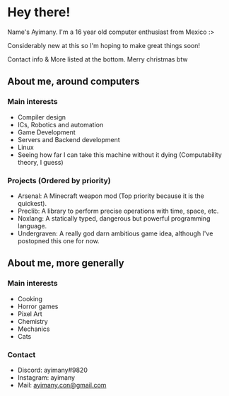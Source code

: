 # Hey there!

Name's Ayimany. I'm a 16 year old computer enthusiast from Mexico :>  

Considerably new at this so I'm hoping to make great things soon!  

Contact info & More listed at the bottom. Merry christmas btw  

## About me, around computers

### Main interests
* Compiler design
* ICs, Robotics and automation
* Game Development
* Servers and Backend development
* Linux
* Seeing how far I can take this machine without it dying (Computability theory, I guess)

### Projects (Ordered by priority)
* Arsenal: A Minecraft weapon mod (Top priority because it is the quickest).
* Preclib: A library to perform precise operations with time, space, etc.
* Noxlang: A statically typed, dangerous but powerful programming language.
* Undergraven: A really god darn ambitious game idea, although I've postopned this one for now.

## About me, more generally

### Main interests
* Cooking
* Horror games
* Pixel Art
* Chemistry
* Mechanics
* Cats

### Contact
* Discord: ayimany#9820
* Instagram: ayimany
* Mail: ayimany.con@gmail.com
